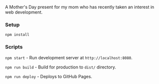 A Mother's Day present for my mom who has recently taken an interest in web development.

### Setup

`npm install`

### Scripts

`npm start` - Run development server at `http://localhost:8080`.

`npm run build` - Build for production to `dist/` directory.

`npm run deploy` - Deploys to GitHub Pages.
